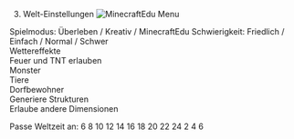 3. Welt-Einstellungen
![MinecraftEdu Menu](https://github.com/minetest4edu/MInecraftEDU_Documentation/blob/master/screenshots/MCEDU_3WeltEinstellungenN.png)

Spielmodus: Überleben / Kreativ / MinecraftEdu 
Schwierigkeit: Friedlich / Einfach / Normal / Schwer    
Wettereffekte    
Feuer und TNT erlauben    
Monster    
Tiere    
Dorfbewohner    
Generiere Strukturen    
Erlaube andere Dimensionen    

Passe Weltzeit an: 6 8 10 12 14 16 18 20 22 24 2 4 6
